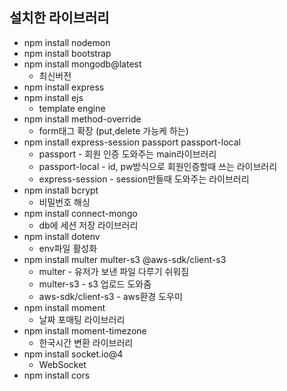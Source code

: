 ## 설치한 라이브러리

- npm install nodemon
- npm install bootstrap
- npm install mongodb@latest
    - 최신버전
- npm install express
- npm install ejs
    - template engine
- npm install method-override
    - form태그 확장 (put,delete 가능케 하는)
- npm install express-session passport passport-local
    - passport - 회원 인증 도와주는 main라이브러리
    - passport-local - id, pw방식으로 회원인증할때 쓰는 라이브러리
    - express-session - session만들때 도와주는 라이브러리
- npm install bcrypt
    - 비밀번호 해싱
- npm install connect-mongo
    - db에 세션 저장 라이브러리
- npm install dotenv
    - env파일 활성화
- npm install multer multer-s3 @aws-sdk/client-s3
    - multer - 유저가 보낸 파일 다루기 쉬워짐
    - multer-s3 - s3 업로드 도와줌
    - aws-sdk/client-s3 - aws환경 도우미
- npm install moment
    - 날짜 포매팅 라이브러리
- npm install moment-timezone
    - 한국시간 변환 라이브러리
- npm install socket.io@4
    - WebSocket
- npm install cors